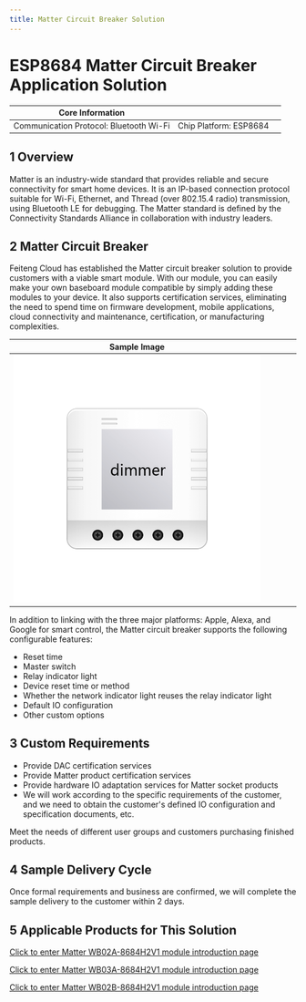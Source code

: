 ```yaml
---
title: Matter Circuit Breaker Solution
---
```





# ESP8684 Matter Circuit Breaker Application Solution




| Core Information | | |
| ---------------- | ----- | ------- |
| Communication Protocol: Bluetooth Wi-Fi | Chip Platform: ESP8684 | |




## 1 Overview
Matter is an industry-wide standard that provides reliable and secure connectivity for smart home devices. It is an IP-based connection protocol suitable for Wi-Fi, Ethernet, and Thread (over 802.15.4 radio) transmission, using Bluetooth LE for debugging. The Matter standard is defined by the Connectivity Standards Alliance in collaboration with industry leaders.




## 2 Matter Circuit Breaker




Feiteng Cloud has established the Matter circuit breaker solution to provide customers with a viable smart module. With our module, you can easily make your own baseboard module compatible by simply adding these modules to your device. It also supports certification services, eliminating the need to spend time on firmware development, mobile applications, cloud connectivity and maintenance, certification, or manufacturing complexities.




| Sample Image | | | | |
|--------------|-------|---------|---------|---------|
| ![](/assets/images/matter/通断器.jpg) | | | | |




In addition to linking with the three major platforms: Apple, Alexa, and Google for smart control, the Matter circuit breaker supports the following configurable features:




- Reset time
- Master switch
- Relay indicator light
- Device reset time or method
- Whether the network indicator light reuses the relay indicator light
- Default IO configuration
- Other custom options








## 3 Custom Requirements




- Provide DAC certification services
- Provide Matter product certification services
- Provide hardware IO adaptation services for Matter socket products
- We will work according to the specific requirements of the customer, and we need to obtain the customer's defined IO configuration and specification documents, etc.




Meet the needs of different user groups and customers purchasing finished products.




## 4 Sample Delivery Cycle
Once formal requirements and business are confirmed, we will complete the sample delivery to the customer within 2 days.








## 5 Applicable Products for This Solution



[Click to enter Matter WB02A-8684H2V1 module introduction page](../../products/matter/socket1_5.md)

[Click to enter Matter WB03A-8684H2V1 module introduction page](../../products/matter/WB03A-8684H2V1.md)

[Click to enter Matter WB02B-8684H2V1 module introduction page](../../products/matter/WB02B-8684H2V1.md)